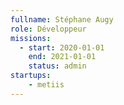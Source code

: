 ```yaml
---
fullname: Stéphane Augy
role: Développeur
missions:
  - start: 2020-01-01
    end: 2021-01-01
    status: admin
startups:
    - metiis
---
```

